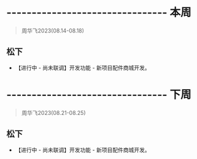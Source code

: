 # -------------------------------- 本周
> 周华飞2023(08.14-08.18)
## 松下
* 【进行中 - 尚未联调】开发功能 - 新项目配件商城开发。

# -------------------------------- 下周
> 周华飞2023(08.21-08.25)
## 松下
* 【进行中 - 尚未联调】开发功能 - 新项目配件商城开发。
